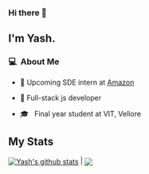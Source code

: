 ### Hi there 👋

## I'm Yash.


### 💻 &nbsp;About Me 

- 💼 Upcoming SDE intern at [Amazon](http://amazon.in/)

- 🔨 Full-stack js developer

- 🎓 &nbsp; Final year student at VIT, Vellore
 

## My Stats
<a href="https://github.com/singhalyash8080/github-readme-stats"><img align="center" src="https://github-readme-stats.vercel.app/api?username=singhalyash8080&show_icons=true&include_all_commits=true&theme=buefy&hide_border=true" alt="Yash's github stats" /></a> | <a href="https://github.com/singhalyash8080/github-readme-stats"><img align="center" src="https://github-readme-stats.vercel.app/api/top-langs/?username=singhalyash8080&layout=compact&theme=buefy&hide_border=true" /></a>


